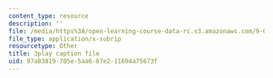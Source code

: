 ```yaml
---
content_type: resource
description: ''
file: /media/https%3A/open-learning-course-data-rc.s3.amazonaws.com/9-00sc-introduction-to-psychology-fall-2011/97a83819705e5aa687e211694a75673f_yBYebcVw8Zk.vtt
file_type: application/x-subrip
resourcetype: Other
title: 3play caption file
uid: 97a83819-705e-5aa6-87e2-11694a75673f
---
```

